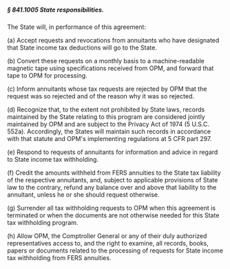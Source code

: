 ##### § 841.1005 State responsibilities. #####

The State will, in performance of this agreement:

(a) Accept requests and revocations from annuitants who have designated that State income tax deductions will go to the State.

(b) Convert these requests on a monthly basis to a machine-readable magnetic tape using specifications received from OPM, and forward that tape to OPM for processing.

(c) Inform annuitants whose tax requests are rejected by OPM that the request was so rejected and of the reason why it was so rejected.

(d) Recognize that, to the extent not prohibited by State laws, records maintained by the State relating to this program are considered jointly maintained by OPM and are subject to the Privacy Act of 1974 (5 U.S.C. 552a). Accordingly, the States will maintain such records in accordance with that statute and OPM's implementing regulations at 5 CFR part 297.

(e) Respond to requests of annuitants for information and advice in regard to State income tax withholding.

(f) Credit the amounts withheld from FERS annuities to the State tax liability of the respective annuitants, and, subject to applicable provisions of State law to the contrary, refund any balance over and above that liability to the annuitant, unless he or she should request otherwise.

(g) Surrender all tax withholding requests to OPM when this agreement is terminated or when the documents are not otherwise needed for this State tax withholding program.

(h) Allow OPM, the Comptroller General or any of their duly authorized representatives access to, and the right to examine, all records, books, papers or documents related to the processing of requests for State income tax withholding from FERS annuities.